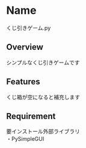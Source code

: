 # Name
くじ引きゲーム.py
## Overview
シンプルなくじ引きゲームです
## Features
くじ箱が空になると補充します
## Requirement
要インストール外部ライブラリ  
・PySimpleGUI
